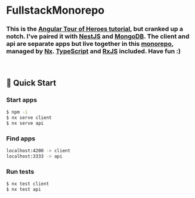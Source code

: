 # FullstackMonorepo

### This is the [Angular Tour of Heroes tutorial](https://angular.io/tutorial), but cranked up a notch. I've paired it with [NestJS](https://nestjs.com/) and [MongoDB](https://www.mongodb.com/). The client and api are separate apps but live together in this [monorepo](https://monorepo.tools/), managed by [Nx](https://nx.dev). [TypeScript](https://www.typescriptlang.org/) and [RxJS](https://rxjs.dev/) included. Have fun :)

<br>

## 🔎 Quick Start

### Start apps

```bash
$ npm -i
$ nx serve client
$ nx serve api
```

### Find apps

```bash
localhost:4200 -> client
localhost:3333 -> api
```

### Run tests

```bash
$ nx test client
$ nx test api
```
